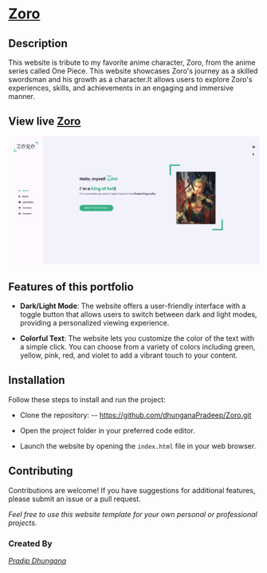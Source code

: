 # [Zoro](https://kingofhell.netlify.app/)

## Description

This website is tribute to my favorite anime character, Zoro, from the anime series called One Piece. This website showcases Zoro's journey as a skilled swordsman and his growth as a character.It allows users to explore Zoro's experiences, skills, and achievements in an engaging and immersive manner.

## View live [Zoro](https://kingofhell.netlify.app/)

![Output](images/output.png)


## Features of this portfolio

- **Dark/Light Mode**: The website offers a user-friendly interface with a toggle button that allows users to switch between dark and light modes, providing a personalized viewing experience.

- **Colorful Text**: The website lets you customize the color of the text with a simple click. You can choose from a variety of colors including green, yellow, pink, red, and violet to add a vibrant touch to your content.

## Installation

Follow these steps to install and run the project:

- Clone the repository:
        -- https://github.com/dhunganaPradeep/Zoro.git

- Open the project folder in your preferred code editor.

- Launch the website by opening the `index.html` file in your web browser.

## Contributing 

Contributions are welcome! If you have suggestions for additional features, please submit an issue or a pull request.

*Feel free to use this website template for your own personal or professional projects.*

### Created By 

[*Pradip Dhungana*](dhunganapradip.com.np)
